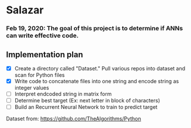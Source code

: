 # Salazar

### Feb 19, 2020: The goal of this project is to determine if ANNs can write effective code.

## Implementation plan
- [x] Create a directory called "Dataset." Pull various repos into dataset and scan for Python files 
- [x] Write code to concatenate files into one string and encode string as integer values
- [ ] Interpret endcoded string in matrix form
- [ ] Determine best target (Ex: next letter in block of characters)
- [ ] Build an Recurrent Neural Network to train to predict target

Dataset from: https://github.com/TheAlgorithms/Python
